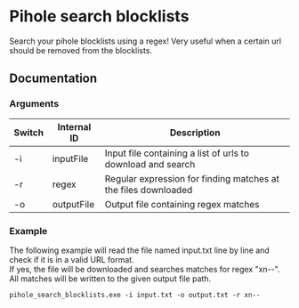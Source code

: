 # Pihole search blocklists
Search your pihole blocklists using a regex! Very useful when a certain url should be removed from the blocklists.  

## Documentation
### Arguments
| Switch | Internal ID | Description |  
|--|--|--|
| -i | inputFile | Input file containing a list of urls to download and search |
| -r | regex | Regular expression for finding matches at the files downloaded |
| -o | outputFile | Output file containing regex matches |

### Example
The following example will read the file named input.txt line by line and check if it is in a valid URL format.  
If yes, the file will be downloaded and searches matches for regex "xn--".  
All matches will be written to the given output file path.

    pihole_search_blocklists.exe -i input.txt -o output.txt -r xn-- 


